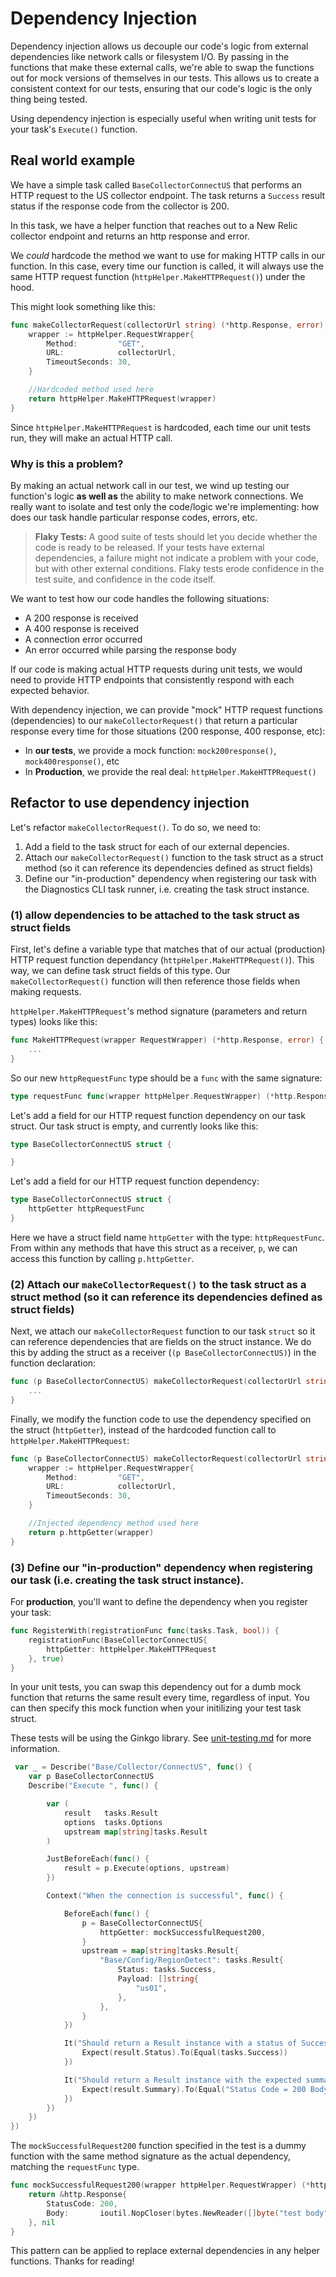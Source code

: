 # Dependency Injection

Dependency injection allows us decouple our code's logic from external dependencies like network calls or filesystem I/O. By passing in the functions that make these external calls, we're able to swap the functions out for mock versions of themselves in our tests. This allows us to create a consistent context for our tests, ensuring that our code's logic is the only thing being tested. 

Using dependency injection is especially useful when writing unit tests for your task's `Execute()` function. 

## Real world example

We have a simple task called `BaseCollectorConnectUS` that performs an HTTP request to the US collector endpoint. The task returns a `Success` result status if the response code from the collector is 200.

In this task, we have a helper function that reaches out to a New Relic collector endpoint and returns an http response and error.

We _could_ hardcode the method we want to use for making HTTP calls in our function. In this case, every time our function is called, it will always use the same HTTP request function (`httpHelper.MakeHTTPRequest()`) under the hood.

This might look something like this:


```go
func makeCollectorRequest(collectorUrl string) (*http.Response, error) {
    wrapper := httpHelper.RequestWrapper{
		Method:         "GET",
		URL:            collectorUrl,
		TimeoutSeconds: 30,
	}

    //Hardcoded method used here
    return httpHelper.MakeHTTPRequest(wrapper)
}
```

Since `httpHelper.MakeHTTPRequest` is hardcoded, each time our unit tests run, they will make an actual HTTP call.


### Why is this a problem?

By making an actual network call in our test, we wind up testing our function's logic **as well as** the ability to make network connections. 
We really want to isolate and test only the code/logic we're implementing: how does our task handle particular response codes, errors, etc.

>**Flaky Tests:** 
>A good suite of tests should let you decide whether the code is ready to be released. If your tests have external dependencies, a failure might not indicate a problem with your code, but with other external conditions. Flaky tests erode confidence in the test suite, and confidence in the code itself.

We want to test how our code handles the following situations:

* A 200 response is received
* A 400 response is received
* A connection error occurred
* An error occurred while parsing the response body

If our code is making actual HTTP requests during unit tests, we would need to provide HTTP endpoints that consistently respond with each expected behavior.

With dependency injection, we can provide "mock" HTTP request functions (dependencies) to our `makeCollectorRequest()` that return a particular response every time for those situations (200 response, 400 response, etc):

* In **our tests**, we provide a mock function: `mock200response()`, `mock400response()`, etc
* In **Production**, we provide the real deal: `httpHelper.MakeHTTPRequest()`

## Refactor to use dependency injection

Let's refactor `makeCollectorRequest()`. To do so, we need to:

1. Add a field to the task struct for each of our external depencies. 
2. Attach our `makeCollectorRequest()` function to the task struct as a struct method (so it can reference its dependencies defined as struct fields)
3. Define our "in-production" dependency when registering our task with the Diagnostics CLI task runner, i.e. creating the task struct instance.

### (1) allow dependencies to be attached to the task struct as struct fields

First, let's define a variable type that matches that of our actual (production) HTTP request function dependancy (`httpHelper.MakeHTTPRequest()`). This way, we can define task struct fields of this type. Our `makeCollectorRequest()` function will then reference those fields when making requests.

`httpHelper.MakeHTTPRequest`'s method signature (parameters and return types) looks like this:

```go
func MakeHTTPRequest(wrapper RequestWrapper) (*http.Response, error) {
    ...
}
```

So our new `httpRequestFunc` type should be a `func` with the same signature:

```go
type requestFunc func(wrapper httpHelper.RequestWrapper) (*http.Response, error)
```


Let's add a field for our HTTP request function dependency on our task struct. Our task struct is empty, and currently looks like this:

```go
type BaseCollectorConnectUS struct {

}
```

Let's add a field for our HTTP request function dependency:

```go
type BaseCollectorConnectUS struct {
    httpGetter httpRequestFunc
}
```

Here we have a struct field name `httpGetter` with the type: `httpRequestFunc`. From within any methods that have this struct as a receiver, `p`, we can access this function by calling `p.httpGetter`. 

### (2) Attach our `makeCollectorRequest()` to the task struct as a struct method (so it can reference its dependencies defined as struct fields)

Next, we attach our `makeCollectorRequest` function to our task `struct` so it can reference dependencies that are fields on the struct instance. We do this by adding the struct as a receiver (`(p BaseCollectorConnectUS)`) in the function declaration:

```go
func (p BaseCollectorConnectUS) makeCollectorRequest(collectorUrl string) (*http.Response, error) {
    ...
}
```

Finally, we modify the function code to use the dependency specified on the struct (`httpGetter`), instead of the hardcoded function call to `httpHelper.MakeHTTPRequest`:

```go
func (p BaseCollectorConnectUS) makeCollectorRequest(collectorUrl string) (*http.Response, error) {
    wrapper := httpHelper.RequestWrapper{
		Method:         "GET",
		URL:            collectorUrl,
		TimeoutSeconds: 30,
	}

    //Injected dependency method used here
    return p.httpGetter(wrapper)
}
```

### (3) Define our "in-production" dependency when registering our task (i.e. creating the task struct instance).

For **production**, you'll want to define the dependency when you register your task:

```go
func RegisterWith(registrationFunc func(tasks.Task, bool)) {
    registrationFunc(BaseCollectorConnectUS{
        httpGetter: httpHelper.MakeHTTPRequest
    }, true)
}
```

In your unit tests, you can swap this dependency out for a dumb mock function that returns the same result every time, regardless of input.
You can then specify this mock function when your initilizing your test task struct.  

These tests will be using the Ginkgo library. See [unit-testing.md](unit-testing.md) for more information.

```go
 var _ = Describe("Base/Collector/ConnectUS", func() {
	var p BaseCollectorConnectUS
	Describe("Execute ", func() {

		var (
			result   tasks.Result
			options  tasks.Options
			upstream map[string]tasks.Result
		)

		JustBeforeEach(func() {
			result = p.Execute(options, upstream)
		})

		Context("When the connection is successful", func() {

			BeforeEach(func() {
				p = BaseCollectorConnectUS{
					httpGetter: mockSuccessfulRequest200,
				}
				upstream = map[string]tasks.Result{
					"Base/Config/RegionDetect": tasks.Result{
						Status: tasks.Success,
						Payload: []string{
							"us01",
						},
					},
				}
			})

			It("Should return a Result instance with a status of Success", func() {
				Expect(result.Status).To(Equal(tasks.Success))
			})

			It("Should return a Result instance with the expected summary for Explain", func() {
				Expect(result.Summary).To(Equal("Status Code = 200 Body = test body"))
			})
		})
	})
})

```

The `mockSuccessfulRequest200` function specified in the test is a dummy function with the same method signature as the actual dependency, matching the `requestFunc` type.

```go
func mockSuccessfulRequest200(wrapper httpHelper.RequestWrapper) (*http.Response, error) {
	return &http.Response{
		StatusCode: 200,
		Body:       ioutil.NopCloser(bytes.NewReader([]byte("test body"))),
	}, nil
}
```

This pattern can be applied to replace external dependencies in any helper functions. Thanks for reading!
